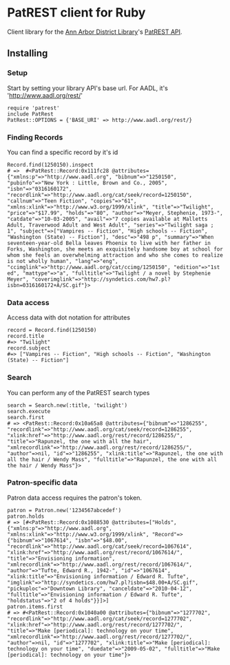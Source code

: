 # PatREST client for Ruby
Client library for the [Ann Arbor District Library](http://www.aadl.org)'s [PatREST API](http://www.blyberg.net/downloads/patrest_1.3_overview.pdf).

## Installing

### Setup
Start by setting your library API's base url. For AADL, it's 'http://www.aadl.org/rest/'

    require 'patrest'
    include PatRest
    PatRest::OPTIONS = {'BASE_URI' => http://www.aadl.org/rest/}
    
### Finding Records
You can find a specific record by it's id

    Record.find(1250150).inspect
    # =>  #<PatRest::Record:0x111fc28 @attributes={"xmlns:p"=>"http://www.aadl.org", "bibnum"=>"1250150", "pubinfo"=>"New York : Little, Brown and Co., 2005", "isbn"=>"0316160172", "recordlink"=>"http://www.aadl.org/cat/seek/record=1250150", "callnum"=>"Teen Fiction", "copies"=>"61", "xmlns:xlink"=>"http://www.w3.org/1999/xlink", "title"=>"Twilight", "price"=>"$17.99", "holds"=>"80", "author"=>"Meyer, Stephenie, 1973-", "catdate"=>"10-03-2005", "avail"=>"7 copies available at Malletts Adult, Traverwood Adult and West Adult", "series"=>"Twilight saga ; 1", "subject"=>["Vampires -- Fiction", "High schools -- Fiction", "Washington (State) -- Fiction"], "desc"=>"498 p", "summary"=>"When seventeen-year-old Bella leaves Phoenix to live with her father in Forks, Washington, she meets an exquisitely handsome boy at school for whom she feels an overwhelming attraction and who she comes to realize is not wholly human", "lang"=>"eng", "ccimglink"=>"http://www.aadl.org/cat/ccimg/1250150", "edition"=>"1st ed", "mattype"=>"a", "fulltitle"=>"Twilight / a novel by Stephenie Meyer", "coverimglink"=>"http://syndetics.com/hw7.pl?isbn=0316160172+A/SC.gif"}>
    
### Data access
Access data with dot notation for attributes

    record = Record.find(1250150)
    record.title
    #=> "Twilight"
    record.subject
    #=> ["Vampires -- Fiction", "High schools -- Fiction", "Washington (State) -- Fiction"]

### Search
You can perform any of the PatREST search types

    search = Search.new(:title, 'twilight')
    search.execute
    search.first
    # => <PatRest::Record:0x10a65a8 @attributes={"bibnum"=>"1286255", "recordlink"=>"http://www.aadl.org/cat/seek/record=1286255", "xlink:href"=>"http://www.aadl.org/rest/record/1286255/", "title"=>"Rapunzel, the one with all the hair", "xmlrecordlink"=>"http://www.aadl.org/rest/record/1286255/", "author"=>nil, "id"=>"1286255", "xlink:title"=>"Rapunzel, the one with all the hair / Wendy Mass", "fulltitle"=>"Rapunzel, the one with all the hair / Wendy Mass"}>
    
### Patron-specific data
Patron data access requires the patron's token.

    patron = Patron.new('1234567abcedef')
    patron.holds
    # => [#<PatRest::Record:0x1088530 @attributes=["Holds", {"xmlns:p"=>"http://www.aadl.org", "xmlns:xlink"=>"http://www.w3.org/1999/xlink", "Record"=>{"bibnum"=>"1067614", "isbn"=>"$48.00", "recordlink"=>"http://www.aadl.org/cat/seek/record=1067614", "xlink:href"=>"http://www.aadl.org/rest/record/1067614/", "title"=>"Envisioning information", "xmlrecordlink"=>"http://www.aadl.org/rest/record/1067614/", "author"=>"Tufte, Edward R., 1942-", "id"=>"1067614", "xlink:title"=>"Envisioning information / Edward R. Tufte", "imglink"=>"http://syndetics.com/hw7.pl?isbn=$48.00+A/SC.gif", "pickuploc"=>"Downtown Library", "canceldate"=>"2010-04-12", "fulltitle"=>"Envisioning information / Edward R. Tufte", "holdstatus"=>"2 of 4 holds"}}]>]
    patron.items.first
    # => #<PatRest::Record:0x1040a00 @attributes={"bibnum"=>"1277702", "recordlink"=>"http://www.aadl.org/cat/seek/record=1277702", "xlink:href"=>"http://www.aadl.org/rest/record/1277702/", "title"=>"Make [periodical]: technology on your time", "xmlrecordlink"=>"http://www.aadl.org/rest/record/1277702/", "author"=>nil, "id"=>"1277702", "xlink:title"=>"Make [periodical]: technology on your time", "duedate"=>"2009-05-02", "fulltitle"=>"Make [periodical]: technology on your time"}>
    
    
    